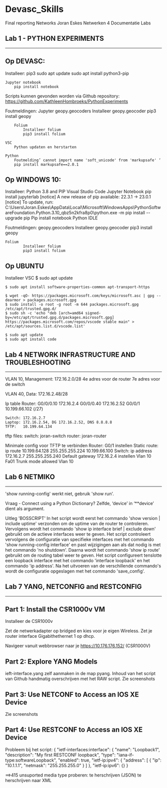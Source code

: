 # Devasc_Skills
Final reporting Networks
Joran Eskes
Netwerken 4
Documentatie Labs

Lab 1 - PYTHON EXPERIMENTS
--------------------------
--------------------------

Op DEVASC:
----------
Installeer: 
	pip3
		sudo apt update
		sudo apt install python3-pip

	Jupyter notebook
		pip install notebook

Scripts kunnen gevonden worden via Github repository: https://github.com/KathleenHombroeks/PythonExperiments


Foutmeldingen:
	Jupyter
		geopy.geocoders
			Installeer geopy.geocoder
			pip3 install geopy

		Folium
			Installeer folium
			pip3 install folium

	VSC
		Python updaten en herstarten

	Python
		Foutmelding’ cannot import name 'soft_unicode' from 'markupsafe' ‘
		pip install markupsafe==2.0.1 


Op WINDOWS 10:
--------------
Installeer:
	Python 3.8 and PIP
	Visual Studio Code
	Jupyter Notebook
		pip install jupyterlab
 		[notice] A new release of pip available: 22.3.1 -> 23.0.1
		[notice] To update, run: C:\Users\Joran.Eskes\AppData\Local\Microsoft\WindowsApps\PythonSoftwareFoundation.Python.3.10_qbz5n2kfra8p0\python.exe -m pip install --upgrade pip
		Pip install notebook
	Python IDLE

Foutmeldingen:
	geopy.geocoders
			Installeer geopy.geocoder
			pip3 install geopy

	Folium
			Installeer folium
			pip3 install folium


Op UBUNTU
---------

Installeer VSC
	$ sudo apt update

	$ sudo apt install software-properties-common apt-transport-https

	$ wget -qO- https://packages.microsoft.com/keys/microsoft.asc | gpg --dearmor > packages.microsoft.gpg
	$ sudo install -o root -g root -m 644 packages.microsoft.gpg /etc/apt/trusted.gpg.d/
	$ sudo sh -c 'echo "deb [arch=amd64 signed-by=/etc/apt/trusted.gpg.d/packages.microsoft.gpg] https://packages.microsoft.com/repos/vscode stable main" > /etc/apt/sources.list.d/vscode.list'

	$ sudo apt update
	$ sudo apt install code




Lab 4 NETWORK INFRASTRUCTURE AND TROUBLESHOOTING
------------------------------------------------
------------------------------------------------

VLAN 10, Management: 172.16.2.0/28
	4e adres voor de router
	7e adres voor de switch

VLAN 40, Data: 172.16.2.48/28

	
Ip table
	Router: G0/0/0.10  172.16.2.4
    		G0/0/0.40  172.16.2.52
    		G0/0/1     10.199.66.102 (/27)

	Switch: 172.16.2.7
	Laptop: 172.16.2.54, DG 172.16.2.52, DNS 8.8.8.8
	TFTP:	10.199.64.134

tftp files:
	switch: joran-switch
	router: joran-router

Minimale config voor TFTP te verbinden
	Router:
		G0/1 instellen
		Static route: ip route 10.199.64.128 255.255.255.224 10.199.66.100
	Switch:
		ip address 172.16.2.7 255.255.255.240
		Default gateway 172.16.2.4
		instellen Vlan 10
		Fa01 Trunk mode
		allowed Vlan 10
 

Lab 6 NETMIKO
-------------
-------------
'show running-config' werkt niet, gebruik 'show run'.

Vraag - Connect using a Python Dictionary? 
	Zelfde, ‘device’ in ‘**device’ dient als argument.

Uitleg 'BOSSCRIPT' 
	In het script wordt eerst het commando 'show version | include uptime' verzonden om de uptime van de router te controleren. Vervolgens wordt het commando 'show ip interface brief | exclude down' gebruikt om de actieve interfaces weer te geven.
	Het script controleert vervolgens de configuratie van specifieke interfaces met het commando 'show running-config interface' en past wijzigingen aan als dat nodig is met het commando 'no shutdown'.
	Daarna wordt het commando 'show ip route' gebruikt om de routing tabel weer te geven.
	Het script configureert tenslotte een loopback interface met het commando 'interface loopback' en het commando 'ip address'.
	Na het uitvoeren van de verschillende commando's wordt de configuratie opgeslagen met het commando 'save_config'.


Lab 7 YANG, NETCONFIG and RESTCONFIG
------------------------------------
------------------------------------

Part 1: Install the CSR1000v VM
-------------------------------

Installeer de CSR1000v

Zet de netwerkadapter op bridged en kies voor je eigen Wireless.
Zet je router interface Gigabithethernet 1 op dhcp.

Navigeer vanuit webbrowser naar je https://10.176.176.152/ (CSR1000V)


Part 2: Explore YANG Models
---------------------------

ieft-interface.yang zelf aanmaken in de map pyang.
Inhoud van het script van Github handmatig overschrijven met het RAW script.
Zie screenshots

Part 3: Use NETCONF to Access an IOS XE Device
----------------------------------------------

Zie screenshots

Part 4: Use RESTCONF to Access an IOS XE Device
-----------------------------------------------
Probleem bij het script:
{
 "ietf-interfaces:interface": {
 "name": "Loopback1",
 "description": "My first RESTCONF loopback",
 "type": "iana-if-type:softwareLoopback",
 "enabled": true,
 "ietf-ip:ipv4": {
 "address": [
 {
 "ip": "10.1.1.1",
 "netmask": "255.255.255.0"
 }
 ]
 },
 "ietf-ip:ipv6": {}
 }

==>415 unsuported media type
	proberen: 	te herschrijven (JSON)
			te herschrijven naar XML	
